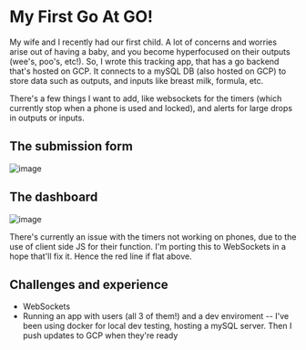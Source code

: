 # My First Go At GO!

My wife and I recently had our first child. A lot of concerns and worries arise out of having a baby, and you become hyperfocused on their outputs (wee's, poo's, etc!). So, I wrote this tracking app, that has a go backend that's hosted on GCP. It connects to a mySQL DB (also hosted on GCP) to store data such as outputs, and inputs like breast milk, formula, etc. 

There's a few things I want to add, like websockets for the timers (which currently stop when a phone is used and locked), and alerts for large drops in outputs or inputs.

## The submission form
![image](https://github.com/maxsimmonds1337/maxsimmonds.engineer/assets/58208872/e76e4323-3830-4fb4-819d-325186c1afdb)

## The dashboard
![image](https://github.com/maxsimmonds1337/maxsimmonds.engineer/assets/58208872/87c06c1d-2610-4812-a619-54bd012890fd)

There's currently an issue with the timers not working on phones, due to the use of client side JS for their function. I'm porting this to WebSockets in a hope that'll fix it. Hence the red line if flat above.

## Challenges and experience

- WebSockets
- Running an app with users (all 3 of them!) and a dev enviroment
-- I've been using docker for local dev testing, hosting a mySQL server. Then I push updates to GCP when they're ready
